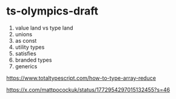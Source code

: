 # ts-olympics-draft

1. value land vs type land
2. unions
3. as const
4. utility types
5. satisfies
6. branded types
7. generics

https://www.totaltypescript.com/how-to-type-array-reduce

https://x.com/mattpocockuk/status/1772954297015132455?s=46
